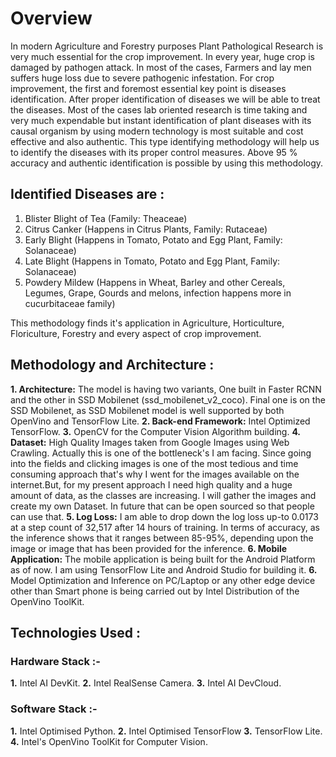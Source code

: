 # Overview
In modern Agriculture and Forestry purposes Plant Pathological Research is very much essential for the crop improvement. In every year, huge crop is damaged by pathogen attack. In most of the cases, Farmers and lay men suffers huge loss due to severe pathogenic infestation. For crop improvement, the first and foremost essential key point is diseases identification. After proper identification of diseases we will be able to treat the diseases. Most of the cases lab oriented research is time taking and very much expendable but instant identification of plant diseases with its causal organism by using modern technology is most suitable and cost effective and also authentic. This type identifying methodology will help us to identify the diseases with its proper control measures. Above 95 % accuracy and authentic identification is possible by using this methodology.

## Identified Diseases are :

1. Blister Blight of Tea (Family: Theaceae)
2. Citrus Canker (Happens in Citrus Plants, Family: Rutaceae)
3. Early Blight (Happens in Tomato, Potato and Egg Plant, Family: Solanaceae)
4. Late Blight (Happens in Tomato, Potato and Egg Plant, Family: Solanaceae)
5. Powdery Mildew (Happens in Wheat, Barley and other Cereals, Legumes, Grape, Gourds and melons, infection happens more in cucurbitaceae family)

This methodology finds it's application in Agriculture, Horticulture, Floriculture, Forestry and every aspect of crop improvement.


## Methodology and Architecture :

**1. Architecture:** The model is having two variants, One built in Faster RCNN and the other in SSD Mobilenet (ssd_mobilenet_v2_coco). Final one is on the SSD Mobilenet, as SSD Mobilenet model is well supported by both OpenVino and TensorFlow Lite.
**2. Back-end Framework:** Intel Optimized TensorFlow.
**3.** OpenCV for the Computer Vision Algorithm building.
**4. Dataset:** High Quality Images taken from Google Images using Web Crawling. Actually this is one of the bottleneck's I am facing. Since going into the fields and clicking images is one of the most tedious and time consuming approach that's why I went for the images available on the internet.But, for my present approach I need high quality and a huge amount of data, as the classes are increasing. I will gather the images and create my own Dataset. In future that can be open sourced so that people can use that.
**5. Log Loss:** I am able to drop down the log loss up-to 0.0173 at a step count of 32,517 after 14 hours of training. In terms of accuracy, as the inference shows that it ranges between 85-95%, depending upon the image or image that has been provided for the inference.
**6. Mobile Application:** The mobile application is being built for the Android Platform as of now. I am using TensorFlow Lite and Android Studio for building it.
**6.** Model Optimization and Inference on PC/Laptop or any other edge device other than Smart phone is being carried out by Intel Distribution of the OpenVino ToolKit.

## Technologies Used :

### Hardware Stack :-

**1.** Intel AI DevKit.
**2.** Intel RealSense Camera.
**3.** Intel AI DevCloud.

### Software Stack :-

**1.** Intel Optimised Python.
**2.** Intel Optimised TensorFlow
**3.** TensorFlow Lite.
**4.** Intel's OpenVino ToolKit for Computer Vision.
